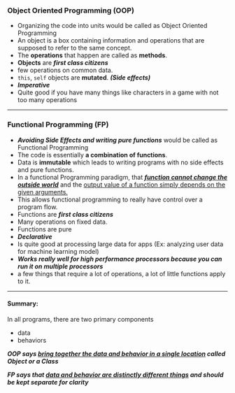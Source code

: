 ### Object Oriented Programming (OOP)

- Organizing the code into units would be called as Object Oriented Programming
- An object is a box containing information and operations that are supposed to refer to the same concept.
- The **operations** that happen are called as **methods**.
- **Objects** are **_first class citizens_**
- few operations on common data.
- `this`, `self` objects are **mutated**. **_(Side effects)_**
- **_Imperative_**
- Quite good if you have many things like characters in a game with not too many operations

---

### Functional Programming (FP)

- **_Avoiding Side Effects and writing pure functions_** would be called as Functional Programming
- The code is essentially **a combination of functions**.
- Data is **immutable** which leads to writing programs with no side effects and pure functions.
- In a functional Programming paradigm, that <ins>**_function cannot change the outside world_**</ins> and the <ins>output value of a function simply depends on the given arguments.</ins>
- This allows functional programming to really have control over a program flow.
- Functions are **_first class citizens_**
- Many operations on fixed data.
- Functions are pure
- **_Declarative_**
- Is quite good at processing large data for apps (Ex: analyzing user data for machine learning model)
- **_Works really well for high performance processors because you can run it on multiple processors_**
- a few things that require a lot of operations, a lot of little functions apply to it.

---

#### Summary:

In all programs, there are two primary components

- data
- behaviors

**_OOP says <ins>bring together the data and behavior in a single location</ins> called Object or a Class_**

**_FP says that <ins>data and behavior are distinctly different things</ins> and should be kept separate for clarity_**
